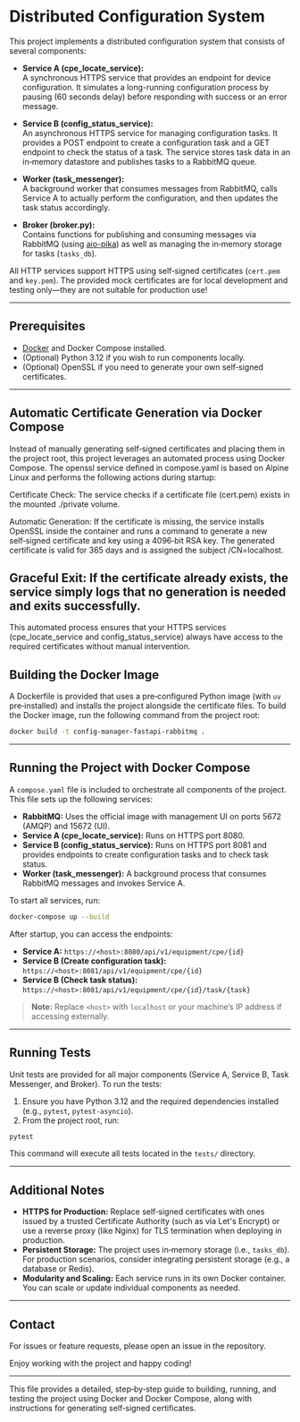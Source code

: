 
# Distributed Configuration System

This project implements a distributed configuration system that consists of several components:

- **Service A (cpe_locate_service):**  
  A synchronous HTTPS service that provides an endpoint for device configuration. It simulates a long-running 
  configuration process by pausing (60 seconds delay) before responding with success or an error message.

- **Service B (config_status_service):**  
  An asynchronous HTTPS service for managing configuration tasks. It provides a POST endpoint to create a configuration 
  task and a GET endpoint to check the status of a task. The service stores task data in an in‑memory datastore and 
  publishes tasks to a RabbitMQ queue.

- **Worker (task_messenger):**  
  A background worker that consumes messages from RabbitMQ, calls Service A to actually perform the configuration, and 
 then updates the task status accordingly.

- **Broker (broker.py):**  
  Contains functions for publishing and consuming messages via RabbitMQ (using [aio-pika](https://aio-pika.readthedocs.io)) 
  as well as managing the in‑memory storage for tasks (`tasks_db`).

All HTTP services support HTTPS using self‑signed certificates (`cert.pem` and `key.pem`). The provided mock 
certificates are for local development and testing only—they are not suitable for production use!

---

## Prerequisites

- [Docker](https://docs.docker.com/get-docker/) and Docker Compose installed.
- (Optional) Python 3.12 if you wish to run components locally.
- (Optional) OpenSSL if you need to generate your own self‑signed certificates.

---

## Automatic Certificate Generation via Docker Compose

Instead of manually generating self‑signed certificates and placing them in the project root, this project leverages 
an automated process using Docker Compose. The openssl service defined in compose.yaml is based on Alpine Linux and 
performs the following actions during startup:

Certificate Check: The service checks if a certificate file (cert.pem) exists in the mounted ./private volume.

Automatic Generation: If the certificate is missing, the service installs OpenSSL inside the container and runs a command 
to generate a new self‑signed certificate and key using a 4096‑bit RSA key. The generated certificate is valid for 365 days 
and is assigned the subject /CN=localhost.

Graceful Exit: If the certificate already exists, the service simply logs that no generation is needed and exits successfully.
---
This automated process ensures that your HTTPS services (cpe_locate_service and config_status_service) always have access 
to the required certificates without manual intervention.

## Building the Docker Image

A Dockerfile is provided that uses a pre‑configured Python image (with `uv` pre‑installed) and installs the project alongside 
the certificate files. To build the Docker image, run the following command from the project root:

```bash
docker build -t config-manager-fastapi-rabbitmq .
```

---

## Running the Project with Docker Compose

A `compose.yaml` file is included to orchestrate all components of the project. This file sets up the following services:

- **RabbitMQ:** Uses the official image with management UI on ports 5672 (AMQP) and 15672 (UI).
- **Service A (cpe_locate_service):** Runs on HTTPS port 8080.
- **Service B (config_status_service):** Runs on HTTPS port 8081 and provides endpoints to create configuration tasks 
  and to check task status.
- **Worker (task_messenger):** A background process that consumes RabbitMQ messages and invokes Service A.

To start all services, run:

```bash
docker-compose up --build
```

After startup, you can access the endpoints:

- **Service A:** `https://<host>:8080/api/v1/equipment/cpe/{id}`
- **Service B (Create configuration task):** `https://<host>:8081/api/v1/equipment/cpe/{id}`
- **Service B (Check task status):** `https://<host>:8081/api/v1/equipment/cpe/{id}/task/{task}`

> **Note:** Replace `<host>` with `localhost` or your machine’s IP address if accessing externally.

---

## Running Tests

Unit tests are provided for all major components (Service A, Service B, Task Messenger, and Broker). To run the tests:

1. Ensure you have Python 3.12 and the required dependencies installed (e.g., `pytest`, `pytest-asyncio`).
2. From the project root, run:

```bash
pytest
```

This command will execute all tests located in the `tests/` directory.

---

## Additional Notes

- **HTTPS for Production:** Replace self‑signed certificates with ones issued by a trusted Certificate Authority (such 
  as via Let's Encrypt) or use a reverse proxy (like Nginx) for TLS termination when deploying in production.
- **Persistent Storage:** The project uses in‑memory storage (i.e., `tasks_db`). For production scenarios, consider 
  integrating persistent storage (e.g., a database or Redis).
- **Modularity and Scaling:** Each service runs in its own Docker container. You can scale or update individual 
  components as needed.

---

## Contact

For issues or feature requests, please open an issue in the repository.

Enjoy working with the project and happy coding!

---

This file provides a detailed, step‑by‑step guide to building, running, and testing the project using Docker and Docker 
Compose, along with instructions for generating self‑signed certificates.